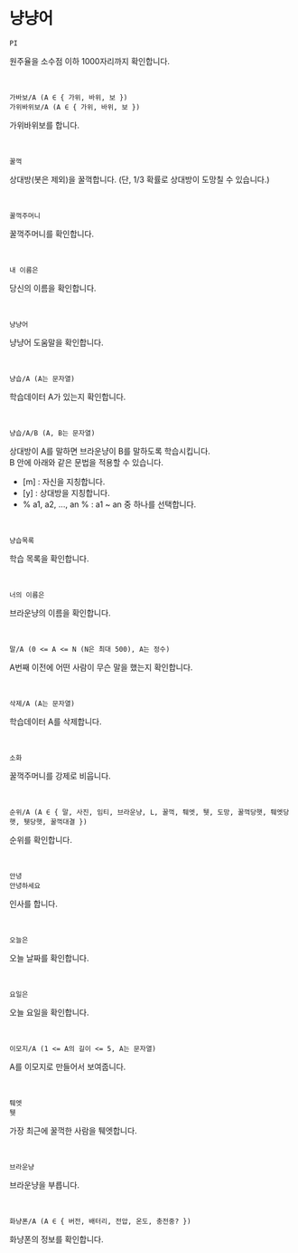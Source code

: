 # 냥냥어
```
PI
```
원주율을 소수점 이하 1000자리까지 확인합니다.

<br>

```
가바보/A (A ∈ { 가위, 바위, 보 })
가위바위보/A (A ∈ { 가위, 바위, 보 })
```
가위바위보를 합니다.

<br>

```
꿀꺽
```
상대방(봇은 제외)을 꿀꺽합니다. (단, 1/3 확률로 상대방이 도망칠 수 있습니다.)

<br>

```
꿀꺽주머니
```
꿀꺽주머니를 확인합니다.

<br>

```
내 이름은
```
당신의 이름을 확인합니다.

<br>

```
냥냥어
```
냥냥어 도움말을 확인합니다.

<br>

```
냥습/A (A는 문자열)
```
학습데이터 A가 있는지 확인합니다.

<br>

```
냥습/A/B (A, B는 문자열)
```
상대방이 A를 말하면 브라운냥이 B를 말하도록 학습시킵니다. <br>
B 안에 아래와 같은 문법을 적용할 수 있습니다.
- [m] : 자신을 지칭합니다.
- [y] : 상대방을 지칭합니다.
- % a1, a2, ..., an % : a1 ~ an 중 하나를 선택합니다.

<br>

```
냥습목록
```
학습 목록을 확인합니다.

<br>

```
너의 이름은
```
브라운냥의 이름을 확인합니다.

<br>

```
말/A (0 <= A <= N (N은 최대 500), A는 정수)
```
A번째 이전에 어떤 사람이 무슨 말을 했는지 확인합니다.

<br>

```
삭제/A (A는 문자열)
```
학습데이터 A를 삭제합니다.

<br>

```
소화
```
꿀꺽주머니를 강제로 비웁니다.

<br>

```
순위/A (A ∈ { 말, 사진, 임티, 브라운냥, L, 꿀꺽, 퉤엣, 퉷, 도망, 꿀꺽당햇, 퉤엣당햇, 퉷당햇, 꿀꺽대결 })
```
순위를 확인합니다.

<br>

```
안녕
안녕하세요
```
인사를 합니다.

<br>

```
오늘은
```
오늘 날짜를 확인합니다.

<br>

```
요일은
```
오늘 요일을 확인합니다.

<br>

```
이모지/A (1 <= A의 길이 <= 5, A는 문자열)
```
A를 이모지로 만들어서 보여줍니다.

<br>

```
퉤엣
퉷
```
가장 최근에 꿀꺽한 사람을 퉤엣합니다.

<br>

```
브라운냥
```
브라운냥을 부릅니다.

<br>

```
화냥폰/A (A ∈ { 버전, 배터리, 전압, 온도, 충전중? })
```
화냥폰의 정보를 확인합니다.

